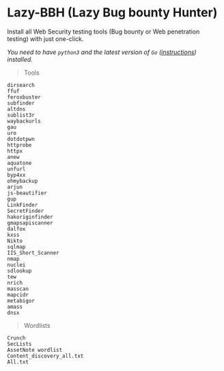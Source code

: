 # Lazy-BBH (Lazy Bug bounty Hunter)

Install all Web Security testing tools (Bug bounty or Web penetration testing) with just one-click.

*You need to have `python3` and the latest version of `Go` ([instructions](https://go.dev/doc/install)) installed.*

> Tools

```
dirsearch
ffuf
feroxbuster
subfinder
altdns
sublist3r
waybackurls
gau
uro
dotdotpwn
httprobe
httpx
anew
aquatone
unfurl
byp4xx
ohmybackup
arjun
js-beautifier
gup
LinkFinder
SecretFinder
hakoriginfinder
gmapsapiscanner
dalfox
kxss
Nikto
sqlmap
IIS_Short_Scanner
nmap
nuclei
sdlookup
tew
nrich
masscan
mapcidr
metabigor
amass
dnsx

```
>Wordlists

```
Crunch
SecLists
AssetNote wordlist
Content_discovery_all.txt
All.txt
```
